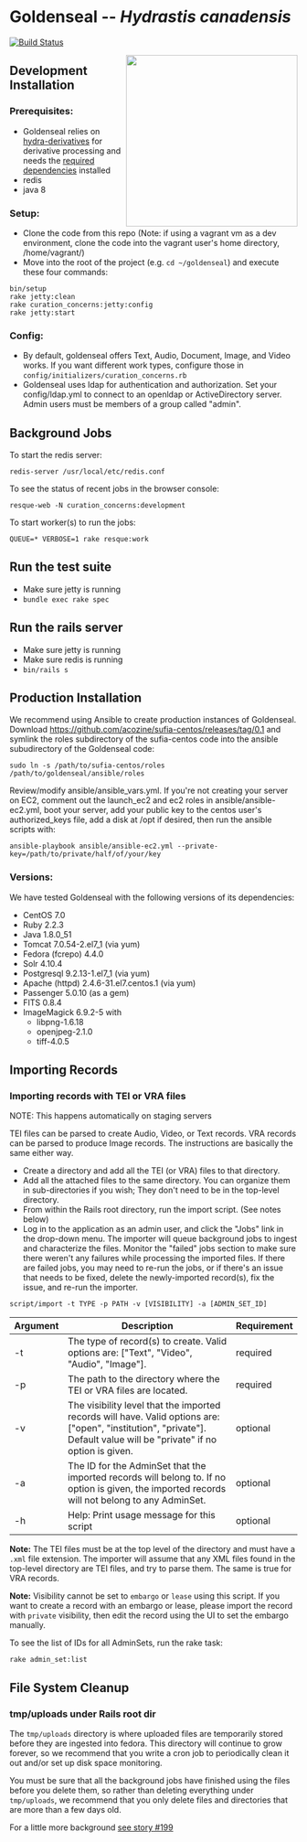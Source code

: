 # Goldenseal -- _Hydrastis canadensis_
[![Build Status](https://travis-ci.org/curationexperts/goldenseal.svg?branch=master)](https://travis-ci.org/curationexperts/goldenseal)

<img src="https://upload.wikimedia.org/wikipedia/commons/6/65/Hydrastis_canadensis_-_K%C3%B6hler%E2%80%93s_Medizinal-Pflanzen-209.jpg" height="300" style="float: right">

## Development Installation

### Prerequisites:

* Goldenseal relies on [hydra-derivatives](https://github.com/projecthydra/hydra-derivatives) for derivative processing and needs the [required dependencies](https://github.com/projecthydra/hydra-derivatives#dependencies) installed
* redis
* java 8

### Setup:

* Clone the code from this repo (Note: if using a vagrant vm as a dev environment, clone the code into the vagrant user's home directory, /home/vagrant/)
* Move into the root of the project (e.g. `cd ~/goldenseal`) and execute these four commands:

```
bin/setup
rake jetty:clean
rake curation_concerns:jetty:config
rake jetty:start
```

### Config:

* By default, goldenseal offers Text, Audio, Document, Image, and Video works. If you want different work types, configure those in ```config/initializers/curation_concerns.rb```
* Goldenseal uses ldap for authentication and authorization. Set your config/ldap.yml to connect to an openldap or ActiveDirectory server. Admin users must be members of a group called "admin". 

## Background Jobs

To start the redis server:
```
redis-server /usr/local/etc/redis.conf
```

To see the status of recent jobs in the browser console:
```
resque-web -N curation_concerns:development
```

To start worker(s) to run the jobs:
```
QUEUE=* VERBOSE=1 rake resque:work
```

## Run the test suite

* Make sure jetty is running
* `bundle exec rake spec`

## Run the rails server

* Make sure jetty is running
* Make sure redis is running
* `bin/rails s`

## Production Installation

We recommend using Ansible to create production instances of Goldenseal. Download https://github.com/acozine/sufia-centos/releases/tag/0.1 and symlink the roles subdirectory of the sufia-centos code into the ansible subudirectory of the Goldenseal code:
```
sudo ln -s /path/to/sufia-centos/roles /path/to/goldenseal/ansible/roles
```
Review/modify ansible/ansible_vars.yml. If you're not creating your server on EC2, comment out the launch_ec2 and ec2 roles in ansible/ansible-ec2.yml, boot your server, add your public key to the centos user's authorized_keys file, add a disk at /opt if desired, then run the ansible scripts with:
```
ansible-playbook ansible/ansible-ec2.yml --private-key=/path/to/private/half/of/your/key
```

### Versions:

We have tested Goldenseal with the following versions of its dependencies:

* CentOS 7.0
* Ruby 2.2.3
* Java 1.8.0_51
* Tomcat 7.0.54-2.el7_1 (via yum)
* Fedora (fcrepo) 4.4.0
* Solr 4.10.4
* Postgresql 9.2.13-1.el7_1 (via yum)
* Apache (httpd) 2.4.6-31.el7.centos.1 (via yum)
* Passenger 5.0.10 (as a gem)
* FITS 0.8.4
* ImageMagick 6.9.2-5 with
	* libpng-1.6.18
	* openjpeg-2.1.0
	* tiff-4.0.5

## Importing Records
### Importing records with TEI or VRA files

NOTE: This happens automatically on staging servers

TEI files can be parsed to create Audio, Video, or Text records.  VRA records can be parsed to produce Image records.  The instructions are basically the same either way.

* Create a directory and add all the TEI (or VRA) files to that directory.
* Add all the attached files to the same directory.  You can organize them in sub-directories if you wish; They don't need to be in the top-level directory.
* From within the Rails root directory, run the import script. (See notes below)
* Log in to the application as an admin user, and click the "Jobs" link in the drop-down menu.  The importer will queue background jobs to ingest and characterize the files.  Monitor the "failed" jobs section to make sure there weren't any failures while processing the imported files.  If there are failed jobs, you may need to re-run the jobs, or if there's an issue that needs to be fixed, delete the newly-imported record(s), fix the issue, and re-run the importer.

```
script/import -t TYPE -p PATH -v [VISIBILITY] -a [ADMIN_SET_ID]
```

| Argument | Description | Requirement |
| --- | --- | --- |
| -t | The type of record(s) to create.  Valid options are: ["Text", "Video", "Audio", "Image"]. | required |
| -p | The path to the directory where the TEI or VRA files are located. | required |
| -v | The visibility level that the imported records will have.  Valid options are: ["open", "institution", "private"].  Default value will be "private" if no option is given. | optional |
| -a | The ID for the AdminSet that the imported records will belong to.  If no option is given, the imported records will not belong to any AdminSet. | optional |
| -h | Help: Print usage message for this script | optional |

**Note:**  The TEI files must be at the top level of the directory and must have a `.xml` file extension.  The importer will assume that any XML files found in the top-level directory are TEI files, and try to parse them.  The same is true for VRA records.

**Note:** Visibility cannot be set to `embargo` or `lease` using this script.  If you want to create a record with an embargo or lease, please import the record with `private` visibility, then edit the record using the UI to set the embargo manually.

To see the list of IDs for all AdminSets, run the rake task:

```
rake admin_set:list
```

## File System Cleanup

### tmp/uploads under Rails root dir

The `tmp/uploads` directory is where uploaded files are temporarily stored before they are ingested into fedora.  This directory will continue to grow forever, so we recommend that you write a cron job to periodically clean it out and/or set up disk space monitoring.

You must be sure that all the background jobs have finished using the files before you delete them, so rather than deleting everything under `tmp/uploads`, we recommend that you only delete files and directories that are more than a few days old.

For a little more background [see story #199](https://github.com/curationexperts/goldenseal/issues/199)
